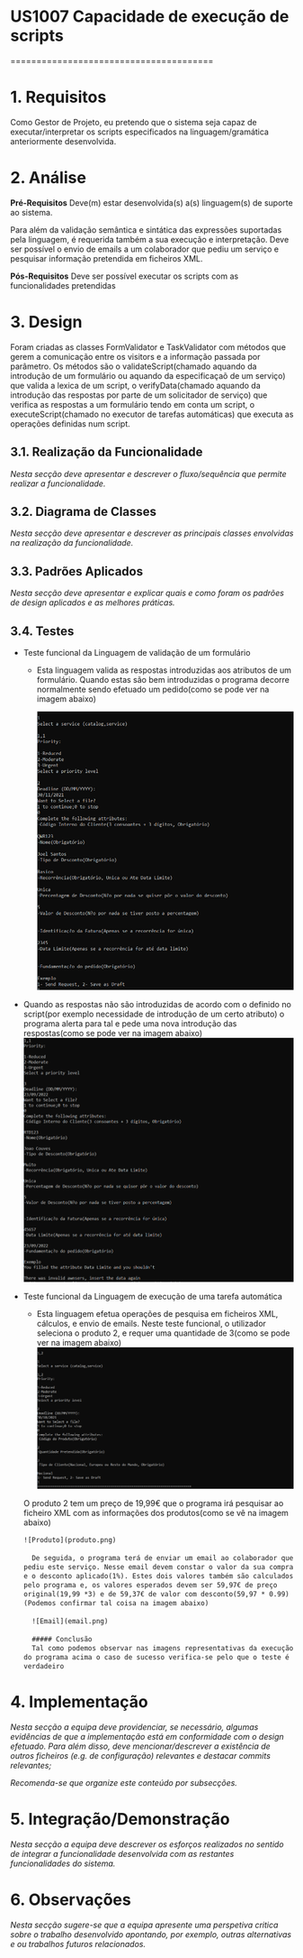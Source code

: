 # US1007 Capacidade de execução de scripts
=======================================


# 1. Requisitos

Como Gestor de Projeto, eu pretendo que o sistema seja capaz de executar/interpretar os scripts especificados na linguagem/gramática anteriormente desenvolvida.

# 2. Análise

**Pré-Requisitos** Deve(m) estar desenvolvida(s) a(s) linguagem(s) de suporte ao sistema.

Para além da validação semântica e sintática das expressões suportadas pela linguagem, é requerida também a sua execução e interpretação. Deve ser possível o envio de emails a um colaborador que pediu um serviço e pesquisar informação pretendida em ficheiros XML.

**Pós-Requisitos** Deve ser possível executar os scripts com as funcionalidades pretendidas

# 3. Design

Foram criadas as classes FormValidator e TaskValidator com métodos que gerem a comunicação entre os visitors e a informação passada por parâmetro. Os métodos são o validateScript(chamado aquando da introdução de um formulário ou aquando da especificaçaõ de um serviço) que valida a lexica de um script, o verifyData(chamado aquando da introdução das respostas por parte de um solicitador de serviço) que verifica as respostas a um formulário tendo em conta um script, o executeScript(chamado no executor de tarefas automáticas) que executa as operações definidas num script.


## 3.1. Realização da Funcionalidade

*Nesta secção deve apresentar e descrever o fluxo/sequência que permite realizar a funcionalidade.*

## 3.2. Diagrama de Classes

*Nesta secção deve apresentar e descrever as principais classes envolvidas na realização da funcionalidade.*

## 3.3. Padrões Aplicados

*Nesta secção deve apresentar e explicar quais e como foram os padrões de design aplicados e as melhores práticas.*

## 3.4. Testes
* Teste funcional da Linguagem de validação de um formulário
  * Esta linguagem valida as respostas introduzidas aos atributos de um formulário. Quando estas são bem introduzidas o programa decorre normalmente sendo efetuado um pedido(como se pode ver na imagem abaixo)

	![Linguagem de formulário valida](valida.png)
 * Quando as respostas não são introduzidas de acordo com o definido no script(por exemplo necessidade de introdução de um certo atributo) o programa alerta para tal e pede uma nova introdução das respostas(como se pode ver na imagem abaixo)
 ![Linguagem de formulário não valida](naoValida.png)


* Teste funcional da Linguagem de execução de uma tarefa automática
	* Esta linguagem efetua operações de pesquisa em ficheiros XML, cálculos, e envio de emails. Neste teste funcional, o utilizador seleciona o produto 2, e requer uma quantidade de 3(como se pode ver na imagem abaixo)
	 ![SeleçãoUI](selecaoUI.png)

	 O produto 2 tem um preço de 19,99€ que o programa irá pesquisar ao ficheiro XML com as informações dos produtos(como se vê na imagem abaixo)

	  ![Produto](produto.png)

		De seguida, o programa terá de enviar um email ao colaborador que pediu este serviço. Nesse email devem constar o valor da sua compra e o desconto aplicado(1%). Estes dois valores também são calculados pelo programa e, os valores esperados devem ser 59,97€ de preço original(19,99 *3) e de 59,37€ de valor com desconto(59,97 * 0.99)(Podemos confirmar tal coisa na imagem abaixo)

		![Email](email.png)

		##### Conclusão
		Tal como podemos observar nas imagens representativas da execução do programa acima o caso de sucesso verifica-se pelo que o teste é verdadeiro


# 4. Implementação

*Nesta secção a equipa deve providenciar, se necessário, algumas evidências de que a implementação está em conformidade com o design efetuado. Para além disso, deve mencionar/descrever a existência de outros ficheiros (e.g. de configuração) relevantes e destacar commits relevantes;*

*Recomenda-se que organize este conteúdo por subsecções.*

# 5. Integração/Demonstração

*Nesta secção a equipa deve descrever os esforços realizados no sentido de integrar a funcionalidade desenvolvida com as restantes funcionalidades do sistema.*

# 6. Observações

*Nesta secção sugere-se que a equipa apresente uma perspetiva critica sobre o trabalho desenvolvido apontando, por exemplo, outras alternativas e ou trabalhos futuros relacionados.*
